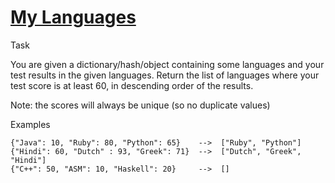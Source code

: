 # [My Languages](https://www.codewars.com/kata/5b16490986b6d336c900007d) #

Task

You are given a dictionary/hash/object containing some languages and your test results in the given languages. Return the list of languages where your test score is at least 60, in descending order of the results.

Note: the scores will always be unique (so no duplicate values)

Examples

    {"Java": 10, "Ruby": 80, "Python": 65}    -->  ["Ruby", "Python"]
    {"Hindi": 60, "Dutch" : 93, "Greek": 71}  -->  ["Dutch", "Greek", "Hindi"]
    {"C++": 50, "ASM": 10, "Haskell": 20}     -->  []
